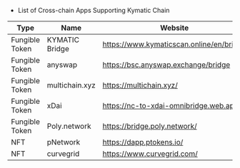 * List of Cross-chain Apps Supporting Kymatic Chain

| Type |  Name                                            | Website                          | Tutorial|
| ------ | ------------------------------------- | -------------------------------- |-------------------------------- |
| Fungible Token      | KYMATIC Bridge            | <https://www.kymaticscan.online/en/bridge> |[Link](bridge-v2.md)|
| Fungible Token      | anyswap           | <https://bsc.anyswap.exchange/bridge> |[Link](https://anyswap-faq.readthedocs.io/en/latest/How%20To%20Setup%20and%20Use%20Anyswap.html)|
| Fungible Token      | multichain.xyz           | <https://multichain.xyz/> ||
| Fungible Token      | xDai          | <https://nc-to-xdai-omnibridge.web.app/> |[link](https://www.xdaichain.com/for-users/bridges/shree-smart-chain-omnibridge/nc-omnibridge-example )|
| Fungible Token      |      Poly.network     | <https://bridge.poly.network/> |[link](https://medium.com/poly-network/poly-network-now-supports-cross-chain-transfer-of-eth-neo-heco-assets-to-nc-fed6880d5681)|
| NFT     |     pNetwork    | <https://dapp.ptokens.io/> |[link](https://www.kymaticscan.online/en/blog/pnetworks-ethereum-nc-bridge-now-live-on-the-shree-smart-chain/)|
| NFT     |     curvegrid    | <https://www.curvegrid.com/> |[link](https://www.curvegrid.com/docs)|


